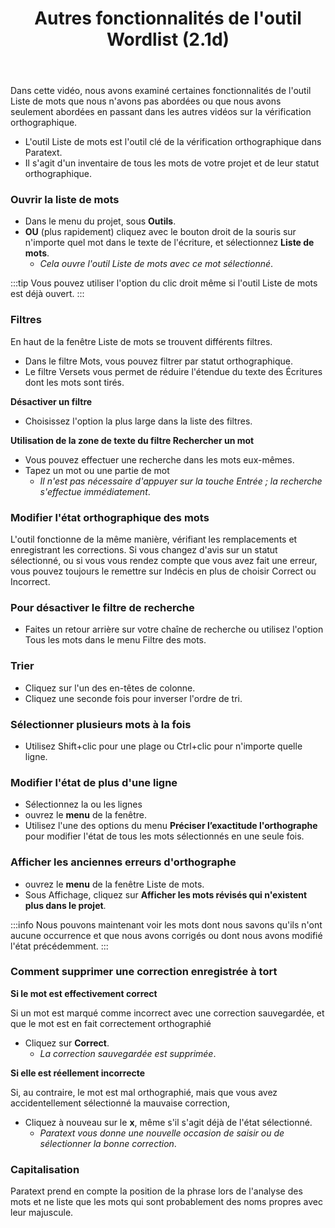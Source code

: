 ﻿---
title: Autres fonctionnalités de l'outil Wordlist (2.1d)
---
Dans cette vidéo, nous avons examiné certaines fonctionnalités de l'outil Liste de mots que nous n'avons pas abordées ou que nous avons seulement abordées en passant dans les autres vidéos sur la vérification orthographique.

-  L'outil Liste de mots est l'outil clé de la vérification orthographique dans Paratext.
-  Il s'agit d'un inventaire de tous les mots de votre projet et de leur statut orthographique.

### Ouvrir la liste de mots

-  Dans le menu du projet, sous **Outils**.
-  **OU** (plus rapidement) cliquez avec le bouton droit de la souris sur n'importe quel mot dans le texte de l'écriture, et sélectionnez **Liste de mots**.
   -  *Cela ouvre l'outil Liste de mots avec ce mot sélectionné*.

:::tip
Vous pouvez utiliser l'option du clic droit même si l'outil Liste de mots est déjà ouvert.
:::

### Filtres

En haut de la fenêtre Liste de mots se trouvent différents filtres.

-  Dans le filtre Mots, vous pouvez filtrer par statut orthographique.
-  Le filtre Versets vous permet de réduire l'étendue du texte des Écritures dont les mots sont tirés.

**Désactiver un filtre**

-  Choisissez l'option la plus large dans la liste des filtres.

**Utilisation de la zone de texte du filtre Rechercher un mot**

-  Vous pouvez effectuer une recherche dans les mots eux-mêmes.
-  Tapez un mot ou une partie de mot
   -  *Il n'est pas nécessaire d'appuyer sur la touche Entrée ; la recherche s'effectue immédiatement*.

### Modifier l'état orthographique des mots

L'outil fonctionne de la même manière, vérifiant les remplacements et enregistrant les corrections. Si vous changez d'avis sur un statut sélectionné, ou si vous vous rendez compte que vous avez fait une erreur, vous pouvez toujours le remettre sur Indécis en plus de choisir Correct ou Incorrect.

### Pour désactiver le filtre de recherche

-  Faites un retour arrière sur votre chaîne de recherche ou utilisez l'option Tous les mots dans le menu Filtre des mots.

### Trier

-  Cliquez sur l'un des en-têtes de colonne.
-  Cliquez une seconde fois pour inverser l'ordre de tri.

### Sélectionner plusieurs mots à la fois

-  Utilisez Shift+clic pour une plage ou Ctrl+clic pour n'importe quelle ligne.

### Modifier l'état de plus d'une ligne

-  Sélectionnez la ou les lignes
-  ouvrez le **menu** de la fenêtre.
-  Utilisez l'une des options du menu **Préciser l’exactitude l'orthographe** pour modifier l'état de tous les mots sélectionnés en une seule fois.

### Afficher les anciennes erreurs d'orthographe

-  ouvrez le **menu** de la fenêtre Liste de mots.
-  Sous Affichage, cliquez sur **Afficher les mots révisés qui n'existent plus dans le projet**.

:::info
Nous pouvons maintenant voir les mots dont nous savons qu'ils n'ont aucune occurrence et que nous avons corrigés ou dont nous avons modifié l'état précédemment.
:::

### Comment supprimer une correction enregistrée à tort

**Si le mot est effectivement correct**

Si un mot est marqué comme incorrect avec une correction sauvegardée, et que le mot est en fait correctement orthographié

-  Cliquez sur **Correct**.
   -  *La correction sauvegardée est supprimée*.

**Si elle est réellement incorrecte**

Si, au contraire, le mot est mal orthographié, mais que vous avez accidentellement sélectionné la mauvaise correction,

-  Cliquez à nouveau sur le **x**, même s'il s'agit déjà de l'état sélectionné.
   -  *Paratext vous donne une nouvelle occasion de saisir ou de sélectionner la bonne correction*.

### Capitalisation

Paratext prend en compte la position de la phrase lors de l'analyse des mots et ne liste que les mots qui sont probablement des noms propres avec leur majuscule.

